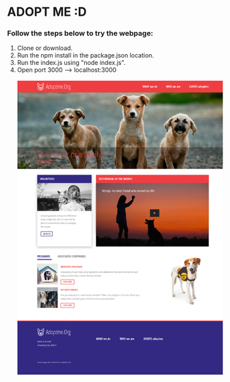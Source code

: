 <h1>ADOPT ME :D</h2>

<h3>Follow the steps below to try the webpage:</h3>
<ol>
  <li>Clone or download. </li>
  <li>Run the npm install in the package.json location. </li>
  <li>Run the index.js using "node index.js". </li>
  <li>Open port 3000 --> localhost:3000 </li>
  <br/>
<img src="./assets/\Adopt-me-org.png" alt="adoptme"/>
